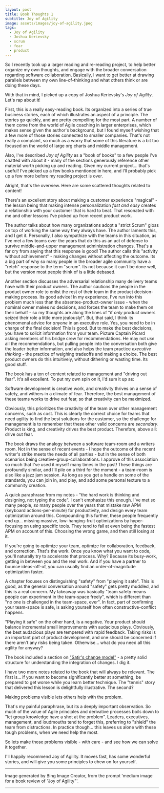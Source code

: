 ```yaml
---
layout: post
title: Book Thoughts 1
subtitle: Joy of Agility
image: assets/images/joy-of-agility.jpeg
tags: 
  - Joy of Agility
  - Joshua Kerievsky
  - scrum
  - fear
  - product
---
```


So I recently took up a larger reading and re-reading project, to help better organize my own thoughts, and engage with the broader conversation regarding software collaboration. Basically, I want to get better at drawing parallels between my own line-of-thinking and what others think or are doing these days.

With that in mind, I picked up a copy of Joshua Kerievsky's _Joy of Agility_. Let's rap about it!

First, this is a really easy-reading book. Its organized into a series of true business stories, each of which illustrates an aspect of a principle. The stories go quickly, and are pretty compelling for the most part. A number of them come from the world of Agile coaching in larger enterprises, which makes sense given the author's background, but I found myself wishing that a few more of those stories connected to smaller companies. That's not really a complaint, so much as a worry that some of this literature is a bit too focused on the world of large org charts and middle management.

Also, I've described _Joy of Agility_ as a "book of books" to a few people I've chatted with about it - many of the sections generously reference other material worth picking up and reading. Given my current project... that's useful! I've picked up a few books mentioned in here, and I'll probably pick up a few more before my reading project is over.

Alright, that's the overview. Here are some scattered thoughts related to content!

There's an excellent story about making a customer experience "magical" - the lesson being that making intense personalization *fast and easy* creates a relationship with your customer that is hard to beat. That resonated with me and other lessons I've picked up from recent product work.

The author talks about how many organizations adopt a "strict Scrum" gloss on top of working the same way they always have. The author laments this, and I get it. Personally, I also sympathize with the teams in this situation, as I've met a few teams over the years that do this as an act of defense to survive middle-and-upper management administration changes. That's a far cry from saying that this response is good! The author calls this "activity without achievement" - making changes without affecting the outcome. Its a big part of why so many people in the broader agile community have a "retch" response to the term "scrum". Its not because it can't be done well, but the version most people think of is a little debased.

Another section discusses the adversarial relationship many delivery teams have with their product owners. The author cautions the people in the product owner role to enlist the rest of their team in the product decision-making process. Its good advice! In my experience, I've run into this problem much less than the absentee-product-owner issue - when the nominal owner makes no decisions, and forces the team to make them on their behalf - so my thoughts are along the lines of "if *only* product owners seized their role a little more jealously!". But, that said, I think its phenomenal advice for *anyone* in an executive role. Yes, you need to be in charge of the final decision! This is good. But to make the best decisions, you have to solicit information from your team. Picture Captain Picard asking members of his bridge crew for recommendations. He may not *use* all the recommendations, but pulling people into the conversation both give the leader better information, and also helps the team practice *executive thinking* - the practice of weighing tradeoffs and making a choice. The best product owners do this intuitively, without dithering or wasting time. Its good stuff.

The book has a ton of content related to management and "driving out fear". It's all excellent. To put my own spin on it, I'd sum it up as:

Software development is creative work, and creativity thrives on a sense of safety, and withers in a climate of fear. Therefore, the best management of these teams works to drive out fear, so that creativity can be maximized.

Obviously, this prioritizes the creativity of the team over other management concerns, such as cost. This is clearly the correct choice for teams that need agility to find the best solutions for the customer, so the challenge for management is to remember that these other valid concerns are *secondary*. Product is king, and creativity drives the best product. Therefore, above all: drive out fear.

The book draws the analogy between a software team-room and a writers room. Not in the sense of recent events - I hope the outcome of the recent writer's strike meets the needs of all parties - but in the sense of both scenarios being creative-group-collaborations. I approve of this association so much that I've used it myself many times in the past! These things are profoundly similar, and I'll pile on a third for the moment - a team-room is also like a jazz jam session. As long as you get a handle on some of the standards, you can join in, and play, and add some personal texture to a community creation.

A quick paraphrase from my notes - "the hard work is thinking and designing, not typing the code". I can't emphasize this enough. I've met so many people, *so* many people over the years that mistake raw APM (keyboard actions-per-minute) for productivity, and design every team optimization around this. Compounding this further, these people frequently end up... missing massive, low-hanging-fruit optimizations by hyper-focusing on using specific tools. They tend to fail at even being the fastest APM on account of this. Choosing the wrong game, and then still losing at it.

If you're going to optimize your team, optimize for collaboration, feedback, and correction. That's the work. Once you know what you want to code, you'll naturally try to accelerate that process. Why? Because its busy-work, getting in between you and the real work. And if you have a partner to bounce ideas-off-of, you can usually find an order-of-magnitude optimization faster.

A chapter focuses on distinguishing "safety" from "playing it safe". This is good, as the general conversation around "safety" gets pretty muddled, and this is a real concern. My takeaway was basically "team safety means people can experiment in the team-space freely", which is different than "no one is challenged in the team-space, ever". In fact, part of confirming your team-space is safe, is asking yourself how often constructive-conflict happens.

"Playing it safe" on the other hand, is a negative. Your product should balance incremental small improvements with audacious plays. Obviously, the best audacious plays are tempered with rapid feedback. Taking risks is an important part of product development, and one should be concerned if there aren't any risks being taken. Otherwise... what do you need all this agility for anyway?

The book included a section on ["Satir's change model"](https://stevenmsmith.com/ar-satir-change-model/) - a pretty solid structure for understanding the integration of changes. I dig it.

I have two more notes related to the book that will always be relevant. The first is... if you want to become significantly better at something, be prepared to get worse while you learn better technique. The "tennis" story that delivered this lesson is delightfully illustrative. The second?

Making problems visible lets others help with the problem.

That's my painful paraphrase, but its a deeply important observation. So much of the value of Agile principles and derivative processes boils down to "let group knowledge have a shot at the problem". Leaders, executives, management, and loudmouths tend to forget this, preferring to "shield" the team from distractions. In practice though... this leaves us alone with these tough problems, when we need help the most.

So lets make those problems visible - with care - and see how we can solve it together.

I'll happily recommend Joy of Agility. It moves fast, has some wonderful stories, and will give you some principles to chew on for yourself.

---

Image generated by Bing Image Creator, from the prompt 'medium image for a book review of "Joy of Agility"'.

---